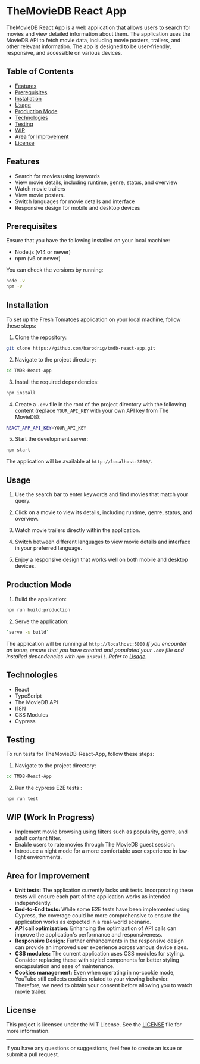 # TheMovieDB React App

TheMovieDB React App is a web application that allows users to search for movies and view detailed information about them. The application uses the MovieDB API to fetch movie data, including movie posters, trailers, and other relevant information. The app is designed to be user-friendly, responsive, and accessible on various devices.

## Table of Contents

- [Features](#features)
- [Prerequisites](#prerequisites)
- [Installation](#installation)
- [Usage](#usage)
- [Production Mode](#production-mode)
- [Technologies](#technologies)
- [Testing](#testing)
- [WIP](#wip-work-in-progress)
- [Area for Improvement](#area-for-improvement)
- [License](#license)

## Features

- Search for movies using keywords
- View movie details, including runtime, genre, status, and overview
- Watch movie trailers
- View movie posters.
- Switch languages for movie details and interface
- Responsive design for mobile and desktop devices

## Prerequisites
Ensure that you have the following installed on your local machine:

- Node.js (v14 or newer)
- npm (v6 or newer)

You can check the versions by running:

```bash
node -v
npm -v
```

## Installation

To set up the Fresh Tomatoes application on your local machine, follow these steps:

1. Clone the repository:

```bash
git clone https://github.com/barodrig/tmdb-react-app.git
```

2. Navigate to the project directory:

```bash
cd TMDB-React-App
```

3. Install the required dependencies:

```bash
npm install
```

4. Create a `.env` file in the root of the project directory with the following content (replace `YOUR_API_KEY` with your own API key from The MovieDB):

```bash
REACT_APP_API_KEY=YOUR_API_KEY
```

5. Start the development server:

```bash
npm start
```

The application will be available at `http://localhost:3000/`.

## Usage

1. Use the search bar to enter keywords and find movies that match your query.

2. Click on a movie to view its details, including runtime, genre, status, and overview.

3. Watch movie trailers directly within the application.

4. Switch between different languages to view movie details and interface in your preferred language.

5. Enjoy a responsive design that works well on both mobile and desktop devices.

## Production Mode


1. Build the application: 

```bash
npm run build:production
```

2. Serve the application: 
```bash
`serve -s build`
```

The application will be running at `http://localhost:5000`
*If you encounter an issue, ensure that you have created and populated your ```.env``` file and installed dependencies with ```npm install```.
Refer to [Usage](#usage).*

## Technologies

- React
- TypeScript
- The MovieDB API
- I18N
- CSS Modules
- Cypress

## Testing

To run tests for TheMovieDB-React-App, follow these steps:

1. Navigate to the project directory:

```bash
cd TMDB-React-App
```

2. Run the cypress E2E tests :

```bash
npm run test
```

## WIP (Work In Progress)
- Implement movie browsing using filters such as popularity, genre, and adult content filter.
- Enable users to rate movies through The MovieDB guest session.
- Introduce a night mode for a more comfortable user experience in low-light environments.

## Area for Improvement
- **Unit tests:** The application currently lacks unit tests. Incorporating these tests will ensure each part of the application works as intended independently.
- **End-to-End tests:** While some E2E tests have been implemented using Cypress, the coverage could be more comprehensive to ensure the application works as expected in a real-world scenario.
- **API call optimization:** Enhancing the optimization of API calls can improve the application's performance and responsiveness.
- **Responsive Design:** Further enhancements in the responsive design can provide an improved user experience across various device sizes.
- **CSS modules:** The current application uses CSS modules for styling. Consider replacing these with styled components for better styling encapsulation and ease of maintenance.
- **Cookies management:** Even when operating in no-cookie mode, YouTube still collects cookies related to your viewing behavior. Therefore, we need to obtain your consent before allowing you to watch movie trailer.

## License

This project is licensed under the MIT License. See the [LICENSE](LICENSE) file for more information.

---

If you have any questions or suggestions, feel free to create an issue or submit a pull request.
